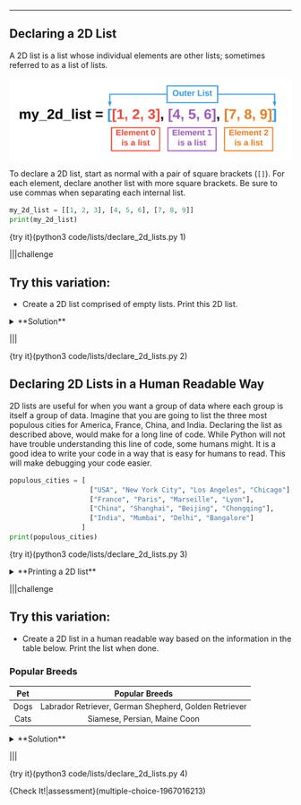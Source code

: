 ----------

## Declaring a 2D List

A 2D list is a list whose individual elements are other lists; sometimes referred to as a list of lists.

![2D List](.guides/images/2d_lists.png)

To declare a 2D list, start as normal with a pair of square brackets (`[]`). For each element, declare another list with more square brackets. Be sure to use commas when separating each internal list.

```python
my_2d_list = [[1, 2, 3], [4, 5, 6], [7, 8, 9]]
print(my_2d_list)
```

{try it}(python3 code/lists/declare_2d_lists.py 1)

|||challenge
## Try this variation:
* Create a 2D list comprised of empty lists. Print this 2D list.
<details><summary>**Solution**</summary><img src=".guides/images/empty_2d_list.png" /></details>

|||

{try it}(python3 code/lists/declare_2d_lists.py 2)

## Declaring 2D Lists in a Human Readable Way

2D lists are useful for when you want a group of data where each group is itself a group of data. Imagine that you are going to list the three most populous cities for America, France, China, and India. Declaring the list as described above, would make for a long line of code. While Python will not have trouble understanding this line of code, some humans might. It is a good idea to write your code in a way that is easy for humans to read. This will make debugging your code easier. 

```python
populous_cities = [
                    ["USA", "New York City", "Los Angeles", "Chicago"],
                    ["France", "Paris", "Marseille", "Lyon"],
                    ["China", "Shanghai", "Beijing", "Chongqing"],
                    ["India", "Mumbai", "Delhi", "Bangalore"]
                  ]
print(populous_cities)
```

{try it}(python3 code/lists/declare_2d_lists.py 3)

<details><summary>**Printing a 2D list**</summary>The standard `print` statement does not print a 2D list in a human readable way. However, it is possible to print a 2D list in a more readable way. This will be covered on a later page.</details>

|||challenge
## Try this variation:
* Create a 2D list in a human readable way based on the information in the table below. Print the list when done.
### Popular Breeds
|Pet|Popular Breeds|
|:-:|:------------:|
|Dogs|Labrador Retriever, German Shepherd, Golden Retriever|
|Cats|Siamese, Persian, Maine Coon|
<details><summary>**Solution**</summary><img src=".guides/images/human_readable_2d_list.png" /></details>

|||

{try it}(python3 code/lists/declare_2d_lists.py 4)

{Check It!|assessment}(multiple-choice-1967016213)

